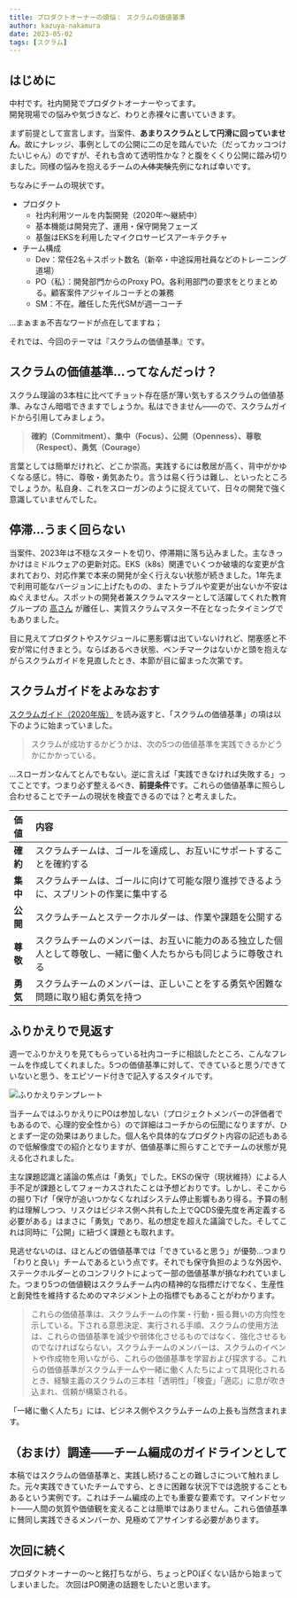 ```yaml
---
title: プロダクトオーナーの煩悩： スクラムの価値基準
author: kazuya-nakamura
date: 2023-05-02
tags: [スクラム]
---
```


## はじめに
中村です。社内開発でプロダクトオーナーやってます。  
開発現場での悩みや気づきなど、わりと赤裸々に書いていきます。

まず前提として宣言します。当案件、**あまりスクラムとして円滑に回っていません**。故にナレッジ、事例としての公開に二の足を踏んでいた（だってカッコつけたいじゃん）のですが、それも含めて透明性かな？と腹をくくり公開に踏み切りました。同様の悩みを抱えるチームの~~人体実験~~先例になれば幸いです。

ちなみにチームの現状です。
- プロダクト
  - 社内利用ツールを内製開発（2020年～継続中）
  - 基本機能は開発完了、運用・保守開発フェーズ
  - 基盤はEKSを利用したマイクロサービスアーキテクチャ
- チーム構成
  - Dev：常任2名＋スポット数名（新卒・中途採用社員などのトレーニング道場）
  - PO（私）：開発部門からのProxy PO。各利用部門の要求をとりまとめる。顧客案件アジャイルコーチとの兼務
  - SM：不在。離任した先代SMが週一コーチ

…まぁまぁ不吉なワードが点在してますね；

それでは、今回のテーマは『スクラムの価値基準』です。

## スクラムの価値基準…ってなんだっけ？
スクラム理論の3本柱に比べてチョット存在感が薄い気もするスクラムの価値基準、みなさん暗唱できますでしょうか。私はできません――ので、スクラムガイドから引用してみましょう。

>**確約（Commitment）、集中（Focus）、公開（Openness）、尊敬（Respect）、勇気（Courage）**

言葉としては簡単だけれど、どこか崇高。実践するには敷居が高く、背中がかゆくなる感じ。特に、尊敬・勇気あたり。言うは易く行うは難し、といったところでしょうか。私自身、これをスローガンのように捉えていて、日々の開発で強く意識していませんでした。

## 停滞…うまく回らない
当案件、2023年は不穏なスタートを切り、停滞期に落ち込みました。主なきっかけはミドルウェアの更新対応。EKS（k8s）関連でいくつか破壊的な変更が含まれており、対応作業で本来の開発が全く行えない状態が続きました。1年先まで利用可能なバージョンに上げたものの、またトラブルや変更が出ないか不安はぬぐえません。スポットの開発者兼スクラムマスターとして活躍してくれた教育グループの [高さん](https://developer.mamezou-tech.com/authors/hiroaki-taka/) が離任し、実質スクラムマスター不在となったタイミングでもありました。

目に見えてプロダクトやスケジュールに悪影響は出ていないけれど、閉塞感と不安が常に付きまとう。ならばあるべき状態、ベンチマークはないかと頭を抱えながらスクラムガイドを見直したとき、本節が目に留まった次第です。

## スクラムガイドをよみなおす

[スクラムガイド（2020年版）](https://scrumguides.org/docs/scrumguide/v2020/2020-Scrum-Guide-Japanese.pdf) を読み返すと、「スクラムの価値基準」の項は以下のように始まっていました。

>スクラムが成功するかどうかは、次の5つの価値基準を実践できるかどうかにかかっている。

…スローガンなんてとんでもない。逆に言えば「実践できなければ失敗する」ってことです。つまり必ず整えるべき、**前提条件**です。これらの価値基準に照らし合わせることでチームの現状を検査できるのでは？と考えました。

| 価値 | 内容 |
| :-- | :-- |
| **確約** | スクラムチームは、ゴールを達成し、お互いにサポートすることを確約する |
| **集中** | スクラムチームは、ゴールに向けて可能な限り進捗できるように、スプリントの作業に集中する |
| **公開** | スクラムチームとステークホルダーは、作業や課題を公開する |
| **尊敬** | スクラムチームのメンバーは、お互いに能⼒のある独⽴した個⼈として尊敬し、⼀緒に働く⼈たちからも同じように尊敬される |
| **勇気** | スクラムチームのメンバーは、正しいことをする勇気や困難な問題に取り組む勇気を持つ |

## ふりかえりで見返す
週一でふりかえりを見てもらっている社内コーチに相談したところ、こんなフレームを作成してくれました。5つの価値基準に対して、できていると思う/できていないと思う、をエピソード付きで記入するスタイルです。

![ふりかえりテンプレート](/img/agile/agile-po-complaints_01-1.png)

当チームではふりかえりにPOは参加しない（プロジェクトメンバーの評価者でもあるので、心理的安全性から）ので詳細はコーチからの伝聞になりますが、ひとまず一定の効果はありました。個人名や具体的なプロダクト内容の記述もあるので低解像度での紹介となりますが、価値基準に照らすことでチームの状態が見える化されました。

主な課題認識と議論の焦点は「勇気」でした。EKSの保守（現状維持）による人手不足が課題としてフォーカスされたことは予想どおりです。しかし、そこからの掘り下げ「保守が追いつかなくなればシステム停止影響もあり得る。予算の制約は理解しつつ、リスクはビジネス側へ共有した上でQCDS優先度を再定義する必要がある」はまさに「勇気」であり、私の想定を超えた議論でした。そしてこれは同時に「公開」に紐づく課題とも取れます。

見逃せないのは、ほとんどの価値基準では「できていると思う」が優勢…つまり「わりと良い」チームであるという点です。それでも保守負担のような外因や、ステークホルダーとのコンフリクトによって一部の価値基準が損なわれていました。つまり5つの価値観はスクラムチーム内の精神的な指標だけでなく、生産性と創発性を維持するためのマネジメント上の指標でもあることがわかります。

>これらの価値基準は、スクラムチームの作業・⾏動・振る舞いの⽅向性を⽰している。下される意思決定、実⾏される⼿順、スクラムの使⽤⽅法は、これらの価値基準を減少や弱体化させるものではなく、強化させるものでなければならない。スクラムチームのメンバーは、スクラムのイベントや作成物を⽤いながら、これらの価値基準を学習および探求する。これらの価値基準がスクラムチームや⼀緒に働く⼈たちによって具現化されるとき、経験主義のスクラムの三本柱「透明性」「検査」「適応」に息が吹き込まれ、信頼が構築される。

「一緒に働く人たち」には、ビジネス側やスクラムチームの上長も当然含まれます。

## （おまけ）調達――チーム編成のガイドラインとして
本稿ではスクラムの価値基準と、実践し続けることの難しさについて触れました。元々実践できていたチームですら、ときに困難な状況下では逸脱することもあるという実例です。これはチーム編成の上でも重要な要素です。マインドセット――人間の気質や価値観を変えることは簡単ではありません。これら価値基準に賛同し実践できるメンバーか、見極めてアサインする必要があります。

## 次回に続く
プロダクトオーナーの～と銘打ちながら、ちょっとPOぽくない話から始まってしまいました。
次回はPO関連の話題をしたいと思います。
